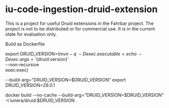 # iu-code-ingestion-druid-extension

This is a project for useful Druid extensions in the Fahrbar project. 
The project is not to be distributed or for commercial use. It is in the current state for evaluation only.



Build as Dockerfile 

export DRUID_VERSION=$(mvn -q \
  -Dexec.executable=echo \
  -Dexec.args='${druid.version}' \
  --non-recursive \
  exec:exec)


--build-arg="DRUID_VERSION=$DRUID_VERSION"
export DRUID_VERSION=29.0.1

docker build --no-cache --build-arg="DRUID_VERSION=$DRUID_VERSION" -t iunera/druid:$DRUID_VERSION .